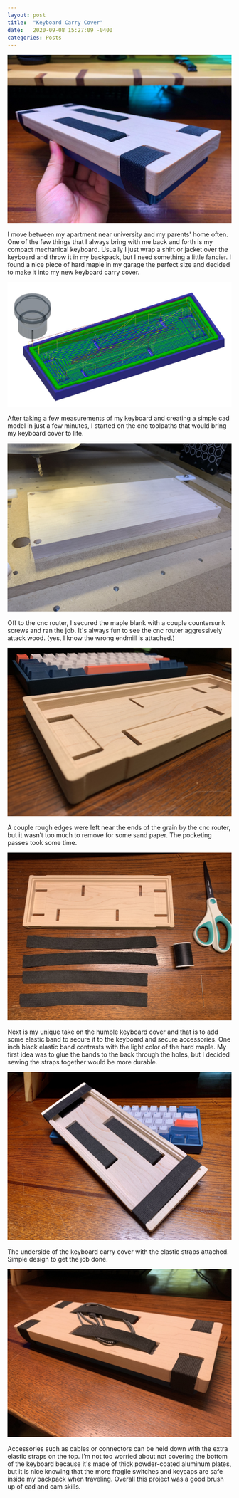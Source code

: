 ```yaml
---
layout: post
title:  "Keyboard Carry Cover"
date:   2020-09-08 15:27:09 -0400
categories: Posts
---
```

![cover picture image](/img/kcover_pic.JPG)

I move between my apartment near university and my parents' home often. One of the few things that I always bring with me back and forth is my compact mechanical keyboard. Usually I just wrap a shirt or jacket over the keyboard and throw it in my backpack, but I need something a little fancier. I found a nice piece of hard maple in my garage the perfect size and decided to make it into my new keyboard carry cover. 

![cover toolpath image](/img/kcover_toolpath.jpg)

After taking a few measurements of my keyboard and creating a simple cad model in just a few minutes, I started on the cnc toolpaths that would bring my keyboard cover to life. 

![cover wood blank image](/img/kcover_blank.jpg)

Off to the cnc router, I secured the maple blank with a couple countersunk screws and ran the job. It's always fun to see the cnc router aggressively attack wood. (yes, I know the wrong endmill is attached.) 

![cover bottom image](/img/kcover_bottom.jpg)

A couple rough edges were left near the ends of the grain by the cnc router, but it wasn’t too much to remove for some sand paper. The pocketing passes took some time. 

![cover strap materials image](/img/kcover_straps.jpg)

Next is my unique take on the humble keyboard cover and that is to add some elastic band to secure it to the keyboard and secure accessories. One inch black elastic band contrasts with the light color of the hard maple. My first idea was to glue the bands to the back through the holes, but I decided sewing the straps together would be more durable. 

![cover inside image](/img/kcover_inside.jpg)

The underside of the keyboard carry cover with the elastic straps attached. Simple design to get the job done.

![cover top image](/img/kcover_top.jpg)

Accessories such as cables or connectors can be held down with the extra elastic straps on the top. I’m not too worried about not covering the bottom of the keyboard because it's made of thick powder-coated aluminum plates, but it is nice knowing that the more fragile switches and keycaps are safe inside my backpack when traveling. Overall this project was a good brush up of cad and cam skills. 

